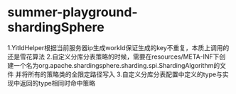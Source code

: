 # summer-playground-shardingSphere
1.YitIdHelper根据当前服务器ip生成workId保证生成的key不重复，本质上调用的还是雪花算法
2.自定义分库分表策略的时候，需要在resources/META-INF下创建一个名为org.apache.shardingsphere.sharding.spi.ShardingAlgorithm的文件
并将所有的策略类的全限定路径写入
3.自定义分库分表配置中定义的type与实现中返回的type相同时命中策略